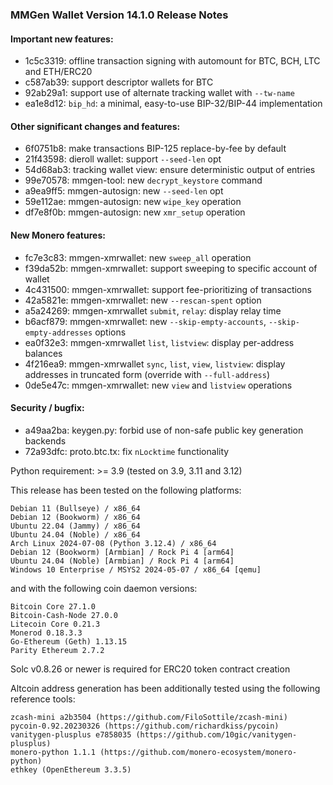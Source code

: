 ### MMGen Wallet Version 14.1.0 Release Notes

#### Important new features:

 - 1c5c3319: offline transaction signing with automount for BTC, BCH, LTC and
             ETH/ERC20
 - c587ab39: support descriptor wallets for BTC
 - 92ab29a1: support use of alternate tracking wallet with `--tw-name`
 - ea1e8d12: `bip_hd`: a minimal, easy-to-use BIP-32/BIP-44 implementation

#### Other significant changes and features:

 - 6f0751b8: make transactions BIP-125 replace-by-fee by default
 - 21f43598: dieroll wallet: support `--seed-len` opt
 - 54d68ab3: tracking wallet view: ensure deterministic output of entries
 - 99e70578: mmgen-tool: new `decrypt_keystore` command
 - a9ea9ff5: mmgen-autosign: new `--seed-len` opt
 - 59e112ae: mmgen-autosign: new `wipe_key` operation
 - df7e8f0b: mmgen-autosign: new `xmr_setup` operation

#### New Monero features:

 - fc7e3c83: mmgen-xmrwallet: new `sweep_all` operation
 - f39da52b: mmgen-xmrwallet: support sweeping to specific account of wallet
 - 4c431500: mmgen-xmrwallet: support fee-prioritizing of transactions
 - 42a5821e: mmgen-xmrwallet: new `--rescan-spent` option
 - a5a24269: mmgen-xmrwallet `submit`, `relay`: display relay time
 - b6acf879: mmgen-xmrwallet: new `--skip-empty-accounts`,
             `--skip-empty-addresses` options
 - ea0f32e3: mmgen-xmrwallet `list`, `listview`: display per-address balances
 - 4f216ea9: mmgen-xmrwallet `sync`, `list`, `view`, `listview`: display addresses
             in truncated form (override with `--full-address`)
 - 0de5e47c: mmgen-xmrwallet: new `view` and `listview` operations

#### Security / bugfix:

 - a49aa2ba: keygen.py: forbid use of non-safe public key generation backends
 - 72a93dfc: proto.btc.tx: fix `nLocktime` functionality

Python requirement: >= 3.9 (tested on 3.9, 3.11 and 3.12)

This release has been tested on the following platforms:

    Debian 11 (Bullseye) / x86_64
    Debian 12 (Bookworm) / x86_64
    Ubuntu 22.04 (Jammy) / x86_64
    Ubuntu 24.04 (Noble) / x86_64
    Arch Linux 2024-07-08 (Python 3.12.4) / x86_64
    Debian 12 (Bookworm) [Armbian] / Rock Pi 4 [arm64]
    Ubuntu 24.04 (Noble) [Armbian] / Rock Pi 4 [arm64]
    Windows 10 Enterprise / MSYS2 2024-05-07 / x86_64 [qemu]

and with the following coin daemon versions:

    Bitcoin Core 27.1.0
    Bitcoin-Cash-Node 27.0.0
    Litecoin Core 0.21.3
    Monerod 0.18.3.3
    Go-Ethereum (Geth) 1.13.15
    Parity Ethereum 2.7.2

Solc v0.8.26 or newer is required for ERC20 token contract creation

Altcoin address generation has been additionally tested using the following
reference tools:

    zcash-mini a2b3504 (https://github.com/FiloSottile/zcash-mini)
    pycoin-0.92.20230326 (https://github.com/richardkiss/pycoin)
    vanitygen-plusplus e7858035 (https://github.com/10gic/vanitygen-plusplus)
    monero-python 1.1.1 (https://github.com/monero-ecosystem/monero-python)
    ethkey (OpenEthereum 3.3.5)
